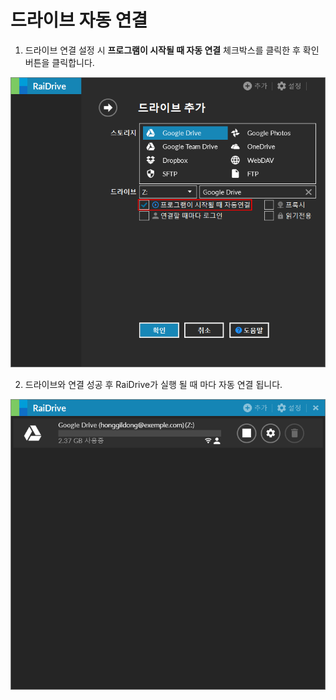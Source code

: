 # 드라이브 자동 연결

1. 드라이브 연결 설정 시 **프로그램이 시작될 때 자동 연결** 체크박스를 클릭한 후 확인 버튼을 클릭합니다.  

![automatic](/automatic.PNG?raw=true)  

2. 드라이브와 연결 성공 후 RaiDrive가 실행 될 때 마다 자동 연결 됩니다.

![connection](/drive_connection.PNG?raw=true)  
